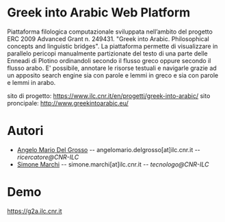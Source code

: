 # Greek into Arabic Web Platform
Piattaforma filologica computazionale sviluppata nell’ambito del progetto ERC 2009 Advanced Grant n. 249431. "Greek into Arabic. Philosophical concepts and linguistic bridges". 
La piattaforma permette di visualizzare in parallelo pericopi manualmente partizionate del testo di una parte delle Enneadi di Plotino ordinandoli secondo il flusso greco oppure secondo il flusso arabo. 
E' possibile, annotare le risorse testuali e navigarle grazie ad un apposito search engine sia con parole e lemmi in
greco e sia con parole e lemmi in arabo.

sito di progetto: https://www.ilc.cnr.it/en/progetti/greek-into-arabic/
sito proncipale: http://www.greekintoarabic.eu/

# Autori
* [Angelo Mario Del Grosso](https://www.ilc.cnr.it/en/people/angelo-mario-del-grosso/) -- angelomario.delgrosso[at]ilc.cnr.it -- *ricercatore@CNR-ILC*
* [Simone Marchi](https://www.ilc.cnr.it/en/people/simone-marchi/) -- simone.marchi[at]ilc.cnr.it -- *tecnologo@CNR-ILC*

# Demo
https://g2a.ilc.cnr.it
